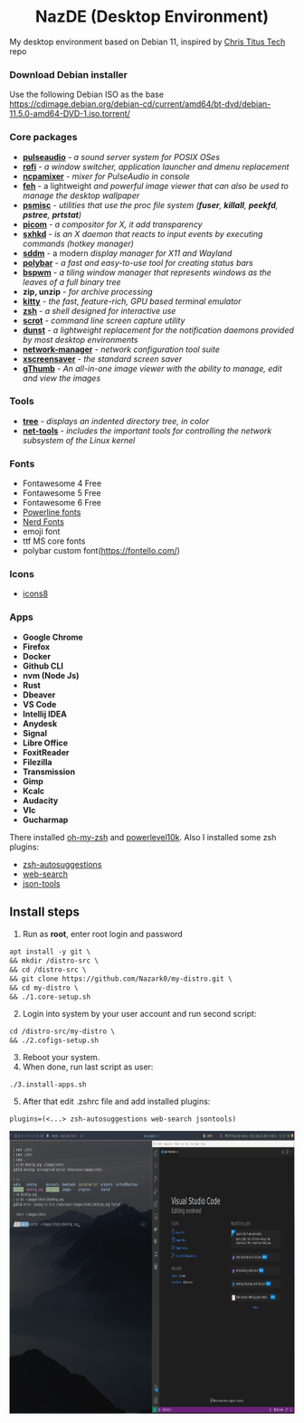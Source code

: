 # <center>NazDE (Desktop Environment)</center>
My desktop environment based on Debian 11, inspired by [Chris Titus Tech](https://github.com/ChrisTitusTech/Debian-titus) repo
 
### Download Debian installer
Use the following Debian ISO as the base <https://cdimage.debian.org/debian-cd/current/amd64/bt-dvd/debian-11.5.0-amd64-DVD-1.iso.torrent/>

### Core packages
* [**pulseaudio**](https://www.freedesktop.org/wiki/Software/PulseAudio/) - _a sound server system for POSIX OSes_
* [**rofi**](https://github.com/davatorium/rofi) - _a window switcher, application launcher and dmenu replacement_
* [**ncpamixer**](https://github.com/fulhax/ncpamixer) -  _mixer for PulseAudio in console_
* [**feh**](https://feh.finalrewind.org/) - a lightweight _and powerful image viewer that can also be used to manage the desktop wallpaper_
* [**psmisc**](https://packages.debian.org/en/sid/psmisc) - _utilities that use the proc file system (**fuser**, **killall**, **peekfd**, **pstree**, **prtstat**)_
* [**picom**](https://github.com/yshui/picom) - _a compositor for X, it add transparency_
* [**sxhkd**](https://github.com/baskerville/sxhkd) - _is an X daemon that reacts to input events by executing commands (hotkey manager)_
* [**sddm**](https://github.com/sddm/sddm) - a modern _display manager for X11 and Wayland_
* [**polybar**](https://github.com/polybar/polybar) - _a fast and easy-to-use tool for creating status bars_
* [**bspwm**](https://github.com/baskerville/bspwm) - _a tiling window manager that represents windows as the leaves of a full binary tree_
* **zip, unzip** - _for archive processing_
* [**kitty**](https://sw.kovidgoyal.net/kitty) - _the fast, feature-rich, GPU based terminal emulator_
* [**zsh**](https://zsh.sourceforge.io/) - _a shell designed for interactive use_
* [**scrot**](https://github.com/resurrecting-open-source-projects/scrot) - _command line screen capture utility_
* [**dunst**](https://dunst-project.org/) - _a lightweight replacement for the notification daemons provided by most desktop environments_
* [**network-manager**](https://networkmanager.dev/) - _network configuration tool suite_
* [**xscreensaver**](https://www.jwz.org/xscreensaver/) - _the standard screen saver_
* [**gThumb**](https://github.com/GNOME/gthumb) - _An all-in-one image viewer with the ability to manage, edit and view the images_

### Tools
* [**tree**](https://packages.debian.org/en/bullseye/tree) - _displays an indented directory tree, in color_
* [**net-tools**](https://packages.debian.org/en/bullseye/net-tools) - _includes the important tools for controlling the network subsystem of the Linux kernel_

### Fonts
* Fontawesome 4 Free
* Fontawesome 5 Free
* Fontawesome 6 Free
* [Powerline fonts](https://github.com/powerline/fonts)
* [Nerd Fonts](https://github.com/ryanoasis/nerd-fonts/releases/)
* emoji font
* ttf MS core fonts
* polybar custom font(<https://fontello.com/>)

### Icons
* [icons8](https://icons8.com)

### Apps
* **Google Chrome**
* **Firefox**
* **Docker**
* **Github CLI**
* **nvm (Node Js)**
* **Rust**
* **Dbeaver**
* **VS Code**
* **Intellij IDEA**
* **Anydesk**
* **Signal**
* **Libre Office**
* **FoxitReader**
* **Filezilla**
* **Transmission**
* **Gimp**
* **Kcalc**
* **Audacity**
* **Vlc**
* **Gucharmap**

There installed [oh-my-zsh](https://ohmyz.sh/) and [powerlevel10k](https://github.com/romkatv/powerlevel10k). Also I installed some zsh plugins:
* [zsh-autosuggestions](https://github.com/zsh-users/zsh-autosuggestions)
* [web-search](https://github.com/ohmyzsh/ohmyzsh/tree/master/plugins/web-search)
* [json-tools](https://github.com/ohmyzsh/ohmyzsh/tree/master/plugins/jsontools)

## Install steps

1. Run as **root**, enter root login and password
```
apt install -y git \
&& mkdir /distro-src \
&& cd /distro-src \
&& git clone https://github.com/Nazark0/my-distro.git \
&& cd my-distro \
&& ./1.core-setup.sh
```
2. Login into system by your user account and run second script:
```
cd /distro-src/my-distro \
&& ./2.cofigs-setup.sh
```
3. Reboot your system.
4. When done, run last script as user:
```
./3.install-apps.sh
```
5. After that edit .zshrc file and add installed plugins:
```
plugins=(<...> zsh-autosuggestions web-search jsontools)
```
<center>
  <img src="desktop.png" alt="After installation preview" style="height: 500px;"/>
</center>